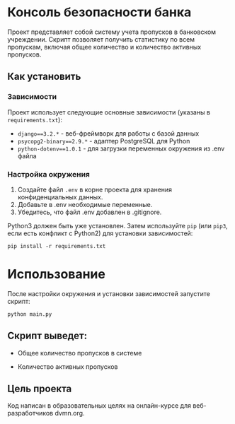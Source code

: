 # Консоль безопасности банка
Проект представляет собой систему учета пропусков в банковском учреждении.
Скрипт позволяет получить статистику по всем пропускам,
включая общее количество и количество активных пропусков.
## Как установить
### Зависимости
Проект использует следующие основные зависимости (указаны в `requirements.txt`):
- `django==3.2.*` - веб-фреймворк для работы с базой данных
- `psycopg2-binary==2.9.*` - адаптер PostgreSQL для Python
- `python-dotenv==1.0.1` - для загрузки переменных окружения из .env файла
### Настройка окружения
1. Создайте файл `.env` в корне проекта для хранения конфиденциальных данных.
2. Добавьте в .env необходимые переменные.
3. Убедитесь, что файл .env добавлен в .gitignore.

Python3 должен быть уже установлен. Затем используйте `pip` (или `pip3`, если есть конфликт с Python2) для установки зависимостей:

`pip install -r requirements.txt`
# Использование
После настройки окружения и установки зависимостей запустите скрипт:

`python main.py`
## Скрипт выведет:

- Общее количество пропусков в системе

- Количество активных пропусков

## Цель проекта
Код написан в образовательных целях на онлайн-курсе для веб-разработчиков dvmn.org.